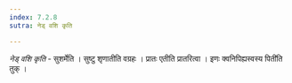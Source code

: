 ```yaml
---
index: 7.2.8
sutra: नेड् वशि कृति

---
```

_नेड् वशि कृति_ - सुशर्मेति । सुष्टु शृणातीति वग्रहः । प्रातः एतीति प्रातरित्वा । इणः क्वनिपिह्यस्वस्य पिती॑ति तुक् ।
